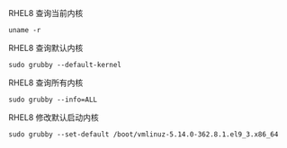 RHEL8 查询当前内核

```shell
uname -r
```

RHEL8 查询默认内核

```shell
sudo grubby --default-kernel
```

RHEL8 查询所有内核

```shell
sudo grubby --info=ALL
```

RHEL8 修改默认启动内核

```shell
sudo grubby --set-default /boot/vmlinuz-5.14.0-362.8.1.el9_3.x86_64
```

